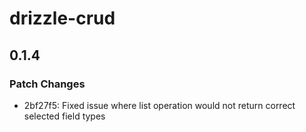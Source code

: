 # drizzle-crud

## 0.1.4

### Patch Changes

- 2bf27f5: Fixed issue where list operation would not return correct selected field types

